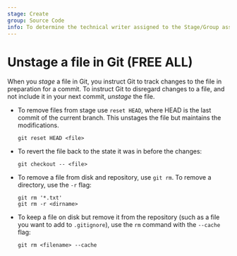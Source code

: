 ```yaml
---
stage: Create
group: Source Code
info: To determine the technical writer assigned to the Stage/Group associated with this page, see https://about.gitlab.com/handbook/product/ux/technical-writing/#assignments
---
```


# Unstage a file in Git **(FREE ALL)**

When you _stage_ a file in Git, you instruct Git to track changes to the file in
preparation for a commit. To instruct Git to disregard changes to a file, and not
include it in your next commit, _unstage_ the file.

- To remove files from stage use `reset HEAD`, where HEAD is the last commit of
  the current branch. This unstages the file but maintains the modifications.

  ```shell
  git reset HEAD <file>
  ```

- To revert the file back to the state it was in before the changes:

  ```shell
  git checkout -- <file>
  ```

- To remove a file from disk and repository, use `git rm`. To remove a directory, use the `-r` flag:

  ```shell
  git rm '*.txt'
  git rm -r <dirname>
  ```

- To keep a file on disk but remove it from the repository (such as a file you want
  to add to `.gitignore`), use the `rm` command with the `--cache` flag:

  ```shell
  git rm <filename> --cache
  ```
